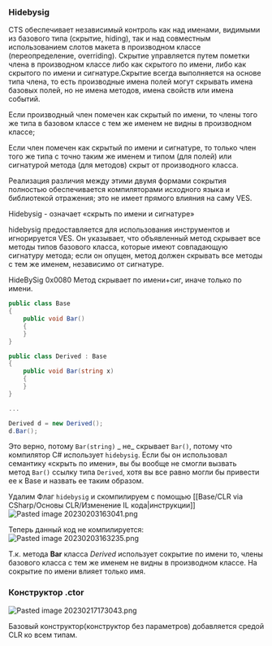 ### Hidebysig

CTS обеспечивает независимый контроль как над именами, видимыми из базового типа (скрытие, hiding), так и над совместным использованием слотов макета в производном классе (переопределение, overriding). Скрытие управляется путем пометки члена в производном классе либо как <span class="R">скрытого по имени</span>, либо как <span class="G"> скрытого по имени и сигнатуре</span>.Скрытие всегда выполняется на основе типа члена, то есть производные имена полей могут скрывать имена базовых полей, но не имена методов, имена свойств или имена событий. 

Если производный член помечен как <span class="R">скрытый по имени</span>, то члены того же типа в базовом классе с тем же именем не видны в производном классе;

Если член помечен как <span class="G">скрытый по имени и сигнатуре</span>, то только член того же типа с точно таким же именем и типом (для полей) или сигнатурой метода (для методов) скрыт от производного класса.

Реализация различия между этими двумя формами сокрытия полностью обеспечивается компиляторами исходного языка и библиотекой отражения; это не имеет прямого влияния на саму VES.

Hidebysig - означает <span class="G">«скрыть по имени и сигнатуре»</span>

hidebysig предоставляется для использования инструментов и игнорируется VES. Он указывает, что объявленный метод скрывает все методы типов базового класса, которые имеют совпадающую сигнатуру метода; если он опущен, метод должен скрывать все методы с тем же именем, независимо от сигнатуре.

HideBySig 0x0080 Метод <span class="G">скрывает по имени+сиг</span>, иначе только <span class="R">по имени</span>.


```csharp
public class Base
{
    public void Bar()
    {
    }
}

public class Derived : Base
{
    public void Bar(string x)
    {
    }
}

...

Derived d = new Derived();
d.Bar();
```

Это верно, потому `Bar(string)` _ не_ скрывает `Bar()`, потому что компилятор C# использует `hidebysig`. Если бы он использовал семантику <span class="R">«скрыть по имени»</span>, вы бы вообще не смогли вызвать метод `Bar()` ссылку типа `Derived`, хотя вы все равно могли бы привести ее к Base и назвать ее таким образом.


Удалим Флаг `hidebysig` и скомпилируем с помощью [[Base/CLR via CSharp/Основы CLR/Изменение IL кода\|инструкции]]
![Pasted image 20230203163041.png](/img/user/Files/Image/Pasted%20image%2020230203163041.png)

Теперь данный код не компилируется:
![Pasted image 20230203163235.png](/img/user/Files/Image/Pasted%20image%2020230203163235.png)

Т.к. метода **Bar** класса _Derived_ использует <span class="R">сокрытие по имени</span> то, члены базового класса с тем же именем не видны в производном классе. На сокрытие по имени влияет только имя.

### Конструктор .ctor
![Pasted image 20230217173043.png](/img/user/Files/Image/Pasted%20image%2020230217173043.png)

Базовый конструктор(конструктор без параметров) добавляется средой CLR ко всем типам.
